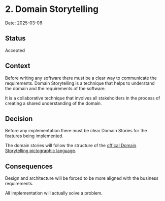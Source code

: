 # 2.  Domain Storytelling

Date: 2025-03-06

## Status

Accepted

## Context

Before writing any software there must be a clear way to communicate the requirements. Domain Storytelling is a technique that helps to understand the domain and the requirements of the software. 

It is a collaborative technique that involves all stakeholders in the process of creating a shared understanding of the domain.

## Decision

Before any implementation there must be clear Domain Stories for the features being implemented.

The domain stories will follow the structure of the [offical Domain Storytelling pictographic language](https://domainstorytelling.org/quick-start-guide#the-pictographic-language).





## Consequences

Design and architecture will be forced to be more aligned with the business requirements.

All implementation will actually solve a problem.